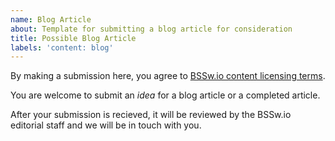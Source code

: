 ```yaml
---
name: Blog Article
about: Template for submitting a blog article for consideration
title: Possible Blog Article
labels: 'content: blog'
---
```

By making a submission here, you agree to [BSSw.io content licensing terms](../../TERMS.md).

You are welcome to submit an *idea* for a blog article or a completed article.

After your submission is recieved, it will be reviewed by the BSSw.io editorial staff and we will be in touch with you.
